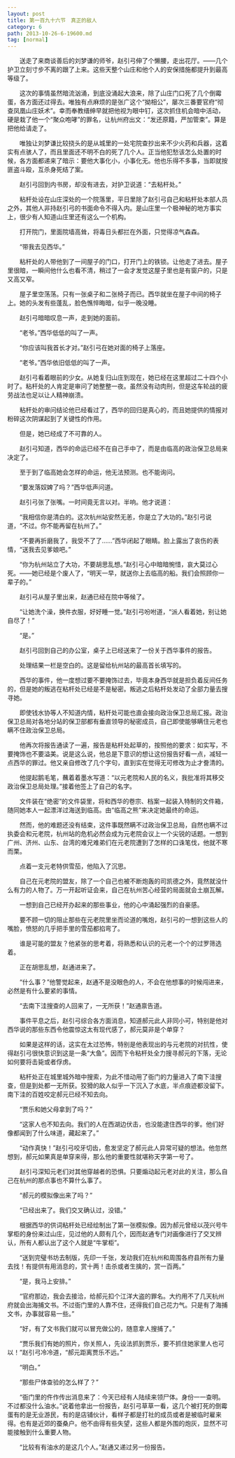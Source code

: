 ```yaml
---
layout: post
title: 第一百九十六节　真正的敌人
category: 6
path: 2013-10-26-6-19600.md
tag: [normal]
---
```


　　送走了来商谈善后的刘梦谦的师爷，赵引弓伸了个懒腰，走出花厅。——几个护卫立刻寸步不离的跟了上来。这些天整个山庄和他个人的安保措施都提升到最高等级了。

　　这次的事情虽然暗流汹涌，到底没涌起大浪来，除了山庄门口死了几个倒霉蛋，各方面还过得去。唯独有点麻烦的是张广这个“拗相公”，屡次三番要官府“彻查凤凰山庄妖术”。幸而奉教缙绅早就把他视为眼中钉，这次抓住机会暗中活动，硬是栽了他一个“聚众咆哮”的罪名，让杭州府出文：“发还原籍，严加管束”。算是把他给请走了。

　　唯独让刘梦谦比较挠头的是从城里的一处宅院查抄出来不少火药和兵器，这着实有点骇人了，而且里面还不明不白的死了几个人。正当他犯愁该怎么处置的时候，各方面都递来了暗示：要他大事化小，小事化无。他也乐得不多事，当即就按匪盗斗殴，互杀身死结了案。

　　赵引弓回到内书房，却没有进去，对护卫说道：“去粘杆处。”

　　粘杆处设在山庄深处的一个院落里，平日里除了赵引弓自己和粘杆处本部人员之外，其他人非持赵引弓的书面命令不得入内。是山庄里一个极神秘的地方事实上，很少有人知道山庄里还有这么一个机构。

　　打开院门，里面院墙高耸，将毒日头都拦在外面，只觉得凉气森森。

　　“带我去见西华。”

　　粘杆处的人带他到了一间屋子的门口，打开门上的铁锁。让他走了进去。屋子里很暗，一瞬间他什么也看不清，稍过了一会才发觉这屋子里也是有窗户的，只是又高又窄。

　　屋子里空荡荡。只有一张桌子和二张椅子而已。西华就坐在屋子中间的椅子上。她的头发有些蓬乱，脸色憔悴晦暗，似乎一晚没睡。

　　赵引弓暗暗叹息一声，走到她的面前。

　　“老爷。”西华低低的叫了一声。

　　“你应该叫我首长才对。”赵引弓在她对面的椅子上落座。

　　“老爷。”西华依旧低低的叫了一声。

　　赵引弓看着眼前的少女。从她复归山庄到现在，她已经在这里超过二十四个小时了。粘杆处的人肯定是审问了她整整一夜。虽然没有动肉刑，但是这车轮战的疲劳战法也足以让人精神崩溃。

　　粘杆处的审问结论他已经看过了，西华的回归是真心的，而且她提供的情报对粉碎这次阴谋起到了关键性的作用。

　　但是，她已经成了不可靠的人。

　　赵引弓知道，西华的命运已经不在自己手中了，而是由临高的政治保卫总局来决定了。

　　至于到了临高她会怎样的命运，他无法预测。也不能询问。

　　“要发落奴婢了吗？”西华低声问道。

　　赵引弓张了张嘴。一时间竟无言以对。半响。他才说道：

　　“我相信你是清白的。这次杭州站安然无恙，你是立了大功的。”赵引弓说道，“不过。你不能再留在杭州了。”

　　“不要再折磨我了，我受不了了……”西华闭起了眼睛。脸上露出了哀伤的表情，“送我去见爹娘吧。”

　　“你为杭州站立了大功，不要胡思乱想。”赵引弓心中暗暗惋惜，哀大莫过心死。——她已经是个废人了，“明天一早，就送你上去临高的船。我们会照顾你一辈子的。”

　　赵引弓从屋子里出来，赵通已经在院中等候了。

　　“让她洗个澡，换件衣服，好好睡一觉。”赵引弓吩咐道，“派人看着她，别让她自尽了！”

　　“是。”

　　赵引弓回到自己的办公室，桌子上已经送来了一份关于西华事件的报告。

　　处理结果一栏是空白的。这是留给杭州站的最高首长填写的。

　　西华的事件，他一度想过要不要掩饰过去，毕竟本身西华就是担负着反间任务的，但是她的叛逃在粘杆处已经是不是秘密。叛逃之后粘杆处发动了全部力量去搜寻她。

　　即使钱水协等人不知道内情，粘杆处可能也直会接向政治保卫总局汇报。政治保卫总局对各地分站的保卫部都有垂直领导的秘密成员，自己即使能够瞒住元老也瞒不住政治保卫总局。

　　他再次将报告通读了一遍，报告是粘杆处起草的，按照他的要求：如实写，不要掩饰也不要溢美。说是这么说，他总是下意识的想让这份报告好看一点，减轻一点西华的罪过。他又亲自修改了几个字句，直到实在觉得无可修改为止才誊清的。

　　他提起鹅毛笔，蘸着着墨水写道：“以元老院和人民的名义，我批准将其移交政治保卫总局处理。”接着他签上了自己的名字。

　　文件装在“绝密”的文件袋里，将和西华的卷宗、档案一起装入特制的文件箱，随同她本人一起漂洋过海送到临高。由“临高之熊”来决定她最终的命运。

　　然而，他的难题还没有结束，这件事既然瞒不过政治保卫总局，自然也瞒不过执委会和元老院，杭州站的危机必然会成为元老院会议上一个尖锐的话题。一想到广州、济州、山东、台湾的难兄难弟们在元老院遭到了怎样的口诛笔伐，他就不寒而栗。

　　点着一支元老特供雪茄，他陷入了沉思。

　　自己在元老院的盟友，除了一个自己也被不断炮轰的司凯德之外，竟然就没什么有力的人物了。万一开起听证会来，自己在杭州苦心经营的局面就会土崩瓦解。

　　一想到自己已经开办起来的那些事业，他的心中涌起强烈的自豪感。

　　要不顾一切的阻止那些在元老院里坐而论道的嘴炮，赵引弓的一想到这些人的嘴脸，愤怒的几乎把手里的雪茄都掐弯了。

　　谁是可能的盟友？他紧张的思考着，将熟悉和认识的元老一个个的过罗筛选着。

　　正在胡思乱想，赵通进来了。

　　“什么事？”他警觉起来，赵通不是没眼色的人，不会在他想事的时候闯进来，必然是有什么要紧的事情。

　　“去南下洼搜查的人回来了，一无所获！”赵通禀告道。

　　事件平息之后，赵引弓综合各方面消息，知道郝元此人非同小可，特别是他对西华说的那些东西令他震惊这太有现代感了，郝元莫非是个单穿？

　　如果是这样的话，这实在太过恐怖，特别是他表现出的与元老院的对抗性，使得赵引弓很快意识到这是一条“大鱼”。因而下令粘杆处全力搜寻郝元的下落，无论如何要将击毙或者俘虏。

　　粘杆处正在城里城外暗中搜索，为此不惜动用了衙门的力量进入了南下洼搜查，但是到处都一无所获。狡猾的敌人似乎一下沉入了水底，半点痕迹都没留下。南下洼的百姓咬定郝元已经不知去向。

　　“贾乐和她父母拿到了吗？”

　　“这家人也不知去向。我们的人在西湖边伏击，也没能逮住西华的爹。他们好像都闻到了什么味道，藏起来了。”

　　“动作真快！”赵引弓咬牙切齿，愈发坚定了郝元此人异常可疑的想法。他忽然想到，郝元如果真是单穿来得，那么他的重要性就堪称天字第一号了。

　　赵引弓深知元老们对其他穿越者的恐惧。只要煽动起元老对此的关注，那么自己在杭州的那点事也不算什么事了。

　　“郝元的模拟像出来了吗？”

　　“已经出来了。我们交叉确认过，没错。”

　　根据西华的供词粘杆处已经绘制出了第一张模拟像。因为郝元曾经以茂兴号牛掌柜的身份来过山庄，见过他的人颇有几个，因而赵通专门对画像进行了交叉辨认，所有人都认出了这个人就是“牛掌柜”。

　　“送到完璧书坊去制版，先印一千张，发动我们在杭州和周围各府县所有力量去找！有提供有用消息的，赏十两！击杀或者生擒的，赏一百两。”

　　“是，我马上安排。”

　　“官府那边，我会去接洽，给郝元扣个江洋大盗的罪名。大约用不了几天杭州府就会出海捕文书。不过衙门里的人靠不住，还得我们自己花力气。只是有了海捕文书，办事就容易一些。”

　　“好，有了文书我们就可以冒充做公的，随意拿人搜捕了。”

　　“贾乐我们有她的照片，你关照人，先设法抓到贾乐，要不抓住她家里人也可以！”赵引弓冷冷道，“郝元距离贾乐不远。”

　　“明白。”

　　“那些尸体查验的怎么样了？”

　　“衙门里的仵作传出消息来了：今天已经有人陆续来领尸体。身份一一查明。不过都没什么油水。”说着他拿出一份报告，赵引弓草草一看，这几个被打死的倒霉蛋有的是无业游民，有的是店铺伙计，看样子都是打社的成员或者是被临时雇来得。也有是近郊的蚕桑户。他不由得有些失望，这些人都是外围的炮灰，显然不可能接触到什么重要人物。

　　“比较有有油水的是这几个人。”赵通又递过另一份报告。
